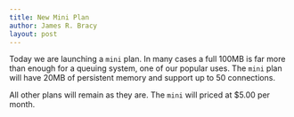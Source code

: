 ```yaml
---
title: New Mini Plan
author: James R. Bracy
layout: post
---
```


Today we are launching a `mini` plan. In many cases a full 100MB is far more than
enough for a queuing system, one of our popular uses. The `mini` plan will
have 20MB of persistent memory and support up to 50 connections.

All other plans will remain as they are. The `mini` will priced at $5.00 per
month.